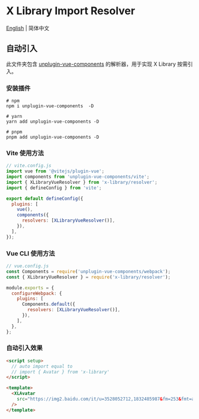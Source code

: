 # X Library Import Resolver

[English](./README.md) | 简体中文

## 自动引入

此文件夹包含 [unplugin-vue-components](https://github.com/unplugin/unplugin-vue-components) 的解析器，用于实现 X Library 按需引入。

### 安装插件

```shell
# npm
npm i unplugin-vue-components  -D

# yarn
yarn add unplugin-vue-components -D

# pnpm
pnpm add unplugin-vue-components -D
```

### Vite 使用方法

```js
// vite.config.js
import vue from '@vitejs/plugin-vue';
import components from 'unplugin-vue-components/vite';
import { XLibraryVueResolver } from 'x-library/resolver';
import { defineConfig } from 'vite';

export default defineConfig({
  plugins: [
    vue(),
    components({
      resolvers: [XLibraryVueResolver()],
    }),
  ],
});
```

### Vue CLI 使用方法

```js
// vue.config.js
const Components = require('unplugin-vue-components/webpack');
const { XLibraryVueResolver } = require('x-library/resolver');

module.exports = {
  configureWebpack: {
    plugins: [
      Components.default({
        resolvers: [XLibraryVueResolver()],
      }),
    ],
  },
};
```

### 自动引入效果

```html
<script setup>
  // auto import equal to
  // import { Avatar } from 'x-library'
</script>

<template>
  <XLAvatar
    src="https://img2.baidu.com/it/u=3528052712,1832485987&fm=253&fmt=auto&app=138&f=JPEG?w=500&h=500"
  />
</template>
```
